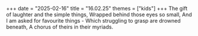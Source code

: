 +++
date = "2025-02-16"
title = "16.02.25"
themes = ["kids"]
+++
The gift of laughter and the simple things,
Wrapped behind those eyes so small,
And I am asked for favourite things -
Which struggling to grasp are drowned beneath,
A chorus of theirs in their myriads.
